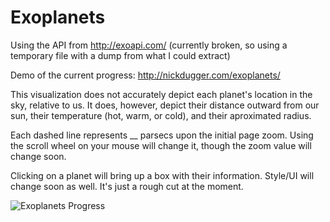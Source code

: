 Exoplanets
==========

Using the API from http://exoapi.com/ (currently broken, so using a temporary file with a dump from what I could extract)

Demo of the current progress: http://nickdugger.com/exoplanets/

This visualization does not accurately depict each planet's location in the sky, relative to us. It does, however, depict their distance outward from our sun, their temperature (hot, warm, or cold), and their aproximated radius.

Each dashed line represents __ parsecs upon the initial page zoom. Using the scroll wheel on your mouse will change it, though the zoom value will change soon.

Clicking on a planet will bring up a box with their information. Style/UI will change soon as well. It's just a rough cut at the moment.

![Exoplanets Progress](https://hostr.co/file/O9RdfEoORd6z/exoplanets_new.png)
